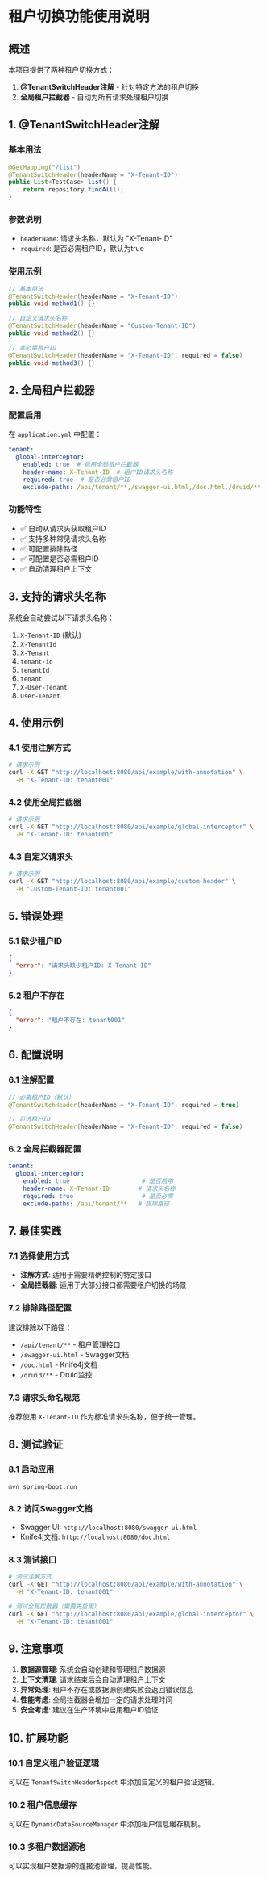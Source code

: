 # 租户切换功能使用说明

## 概述

本项目提供了两种租户切换方式：
1. **@TenantSwitchHeader注解** - 针对特定方法的租户切换
2. **全局租户拦截器** - 自动为所有请求处理租户切换

## 1. @TenantSwitchHeader注解

### 基本用法

```java
@GetMapping("/list")
@TenantSwitchHeader(headerName = "X-Tenant-ID")
public List<TestCase> list() {
    return repository.findAll();
}
```

### 参数说明

- `headerName`: 请求头名称，默认为 "X-Tenant-ID"
- `required`: 是否必需租户ID，默认为true

### 使用示例

```java
// 基本用法
@TenantSwitchHeader(headerName = "X-Tenant-ID")
public void method1() {}

// 自定义请求头名称
@TenantSwitchHeader(headerName = "Custom-Tenant-ID")
public void method2() {}

// 非必需租户ID
@TenantSwitchHeader(headerName = "X-Tenant-ID", required = false)
public void method3() {}
```

## 2. 全局租户拦截器

### 配置启用

在 `application.yml` 中配置：

```yaml
tenant:
  global-interceptor:
    enabled: true  # 启用全局租户拦截器
    header-name: X-Tenant-ID  # 租户ID请求头名称
    required: true  # 是否必需租户ID
    exclude-paths: /api/tenant/**,/swagger-ui.html,/doc.html,/druid/**  # 排除的路径
```

### 功能特性

- ✅ 自动从请求头获取租户ID
- ✅ 支持多种常见请求头名称
- ✅ 可配置排除路径
- ✅ 可配置是否必需租户ID
- ✅ 自动清理租户上下文

## 3. 支持的请求头名称

系统会自动尝试以下请求头名称：

1. `X-Tenant-ID` (默认)
2. `X-TenantId`
3. `X-Tenant`
4. `tenant-id`
5. `tenantId`
6. `tenant`
7. `X-User-Tenant`
8. `User-Tenant`

## 4. 使用示例

### 4.1 使用注解方式

```bash
# 请求示例
curl -X GET "http://localhost:8080/api/example/with-annotation" \
  -H "X-Tenant-ID: tenant001"
```

### 4.2 使用全局拦截器

```bash
# 请求示例
curl -X GET "http://localhost:8080/api/example/global-interceptor" \
  -H "X-Tenant-ID: tenant001"
```

### 4.3 自定义请求头

```bash
# 请求示例
curl -X GET "http://localhost:8080/api/example/custom-header" \
  -H "Custom-Tenant-ID: tenant001"
```

## 5. 错误处理

### 5.1 缺少租户ID

```json
{
  "error": "请求头缺少租户ID: X-Tenant-ID"
}
```

### 5.2 租户不存在

```json
{
  "error": "租户不存在: tenant001"
}
```

## 6. 配置说明

### 6.1 注解配置

```java
// 必需租户ID（默认）
@TenantSwitchHeader(headerName = "X-Tenant-ID", required = true)

// 可选租户ID
@TenantSwitchHeader(headerName = "X-Tenant-ID", required = false)
```

### 6.2 全局拦截器配置

```yaml
tenant:
  global-interceptor:
    enabled: true                    # 是否启用
    header-name: X-Tenant-ID        # 请求头名称
    required: true                   # 是否必需
    exclude-paths: /api/tenant/**   # 排除路径
```

## 7. 最佳实践

### 7.1 选择使用方式

- **注解方式**: 适用于需要精确控制的特定接口
- **全局拦截器**: 适用于大部分接口都需要租户切换的场景

### 7.2 排除路径配置

建议排除以下路径：
- `/api/tenant/**` - 租户管理接口
- `/swagger-ui.html` - Swagger文档
- `/doc.html` - Knife4j文档
- `/druid/**` - Druid监控

### 7.3 请求头命名规范

推荐使用 `X-Tenant-ID` 作为标准请求头名称，便于统一管理。

## 8. 测试验证

### 8.1 启动应用

```bash
mvn spring-boot:run
```

### 8.2 访问Swagger文档

- Swagger UI: `http://localhost:8080/swagger-ui.html`
- Knife4j文档: `http://localhost:8080/doc.html`

### 8.3 测试接口

```bash
# 测试注解方式
curl -X GET "http://localhost:8080/api/example/with-annotation" \
  -H "X-Tenant-ID: tenant001"

# 测试全局拦截器（需要先启用）
curl -X GET "http://localhost:8080/api/example/global-interceptor" \
  -H "X-Tenant-ID: tenant001"
```

## 9. 注意事项

1. **数据源管理**: 系统会自动创建和管理租户数据源
2. **上下文清理**: 请求结束后会自动清理租户上下文
3. **异常处理**: 租户不存在或数据源创建失败会返回错误信息
4. **性能考虑**: 全局拦截器会增加一定的请求处理时间
5. **安全考虑**: 建议在生产环境中启用租户ID验证

## 10. 扩展功能

### 10.1 自定义租户验证逻辑

可以在 `TenantSwitchHeaderAspect` 中添加自定义的租户验证逻辑。

### 10.2 租户信息缓存

可以在 `DynamicDataSourceManager` 中添加租户信息缓存机制。

### 10.3 多租户数据源池

可以实现租户数据源的连接池管理，提高性能。 